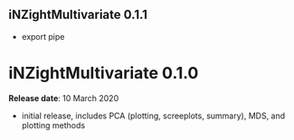 ## iNZightMultivariate 0.1.1
- export pipe

# iNZightMultivariate 0.1.0
__Release date__: 10 March 2020

- initial release, includes PCA (plotting, screeplots, summary), MDS, and plotting methods
